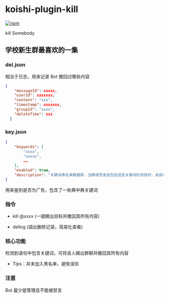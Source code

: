 # koishi-plugin-kill

[![npm](https://img.shields.io/npm/v/koishi-plugin-kill?style=flat-square)](https://www.npmjs.com/package/koishi-plugin-kill)

kill Somebody

## 学校新生群最喜欢的一集

### del.json

相当于日志，用来记录 Bot 撤回过哪些内容

```json
{
    "messageId": xxxxx,
    "userId": xxxxxxx,
    "content": "xxx",
    "timestamp": xxxxxxx,
    "groupId": "xxxx",
    "deleteTime": xxx
  }
```

### key.json

```json
{
    "keywords": [
        "xxxx",
        "xxxxx",
        ……
    ],
    "enabled": true,
    "description": "关键词黑名单数据库，当群成员发送包含这些关键词的消息时，会自动执行kill操作"
}
```

用来鉴别是否为广告，包含了一些典中典关键词

### 指令

- kill @xxxx (一键踢出目标并撤回其所有内容)

- dellog (调出删除记录，简易化查看)

### 核心功能

检测到语句中包含关键词，可将该人踢出群聊并撤回其所有内容

- Tips：并未加入黑名单，避免误杀

### 注意

Bot 最少是管理且不能被禁言
